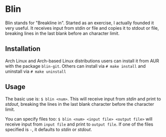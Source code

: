 # Blin

Blin stands for "Breakline in". Started as an exercise, I actually founded it
very useful. It receives input from stdin or file and copies it to stdout or
file, breaking lines in the last blank before an character limit.

## Installation

Arch Linux and Arch-based Linux distributions users can install it from AUR with
the package `blin-git`.  Others can install via `# make install` and uninstall
via `# make uninstall`

## Usage

The basic use is: `$ blin <num>`. This will receive input from _stdin_ and print
to _stdout_, breaking the lines in the last blank character before the character
limit.

You can specify files too: `$ blin <num> <input file> <output file>` will
receive input from `input file` and print to `output file`. If one of the files
specified is `-`, it defaults to _stdin_ or _stdout_.
